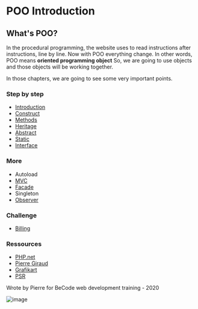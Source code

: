 # POO Introduction

## What's POO?

In the procedural programming, the website uses to read instructions after instructions, line by line. Now with POO everything change.
In other words, POO means **oriented programming object** So, we are going to use objects and those objects will be working together.

In those chapters, we are going to see some very important points.

### Step by step

- [Introduction](01.Introduction/readme.md)
- [Construct](02.contruct/readme.md)
- [Methods](03.methods/readme.md)
- [Heritage](04.heritage/readme.md)
- [Abstract](05.abstract/readme.md)
- [Static](06.static/readme.md)
- [Interface](07.interface/readme.md)

### More
- Autoload
- [MVC](More/mvc.md)
- [Facade](More/Facade.md)
- Singleton
- [Observer](More/Observer.md)

### Challenge
- [Billing](10.exercices/billing.md)

### Ressources
- [PHP.net](https://www.php.net/manual/en/language.oop5.php)
- [Pierre Giraud](https://www.pierre-giraud.com/php-mysql-apprendre-coder-cours/introduction-programmation-orientee-objet/)
- [Grafikart](https://www.grafikart.fr/tutoriels/presentation-1091)
- [PSR](https://www.php-fig.org/psr/)
  
Wrote by Pierre for BeCode web development training - 2020

![image](https://media.giphy.com/media/xUNda1SsEtAFU8suM8/giphy.gif)